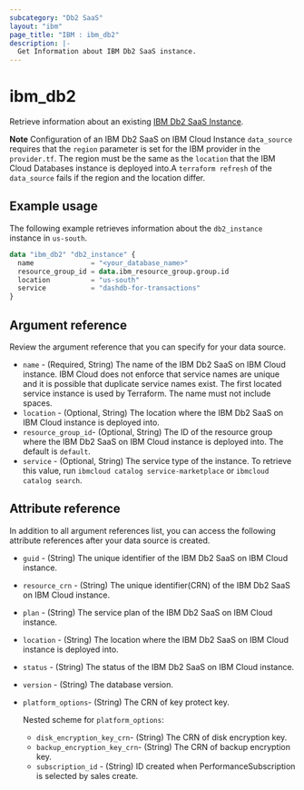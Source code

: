 ```yaml
---
subcategory: "Db2 SaaS"
layout: "ibm"
page_title: "IBM : ibm_db2"
description: |-
  Get Information about IBM Db2 SaaS instance.
---
```


# ibm_db2

Retrieve information about an existing [IBM Db2 SaaS Instance](https://cloud.ibm.com/docs/Db2onCloud).

**Note**
Configuration of an IBM Db2 SaaS on IBM Cloud Instance `data_source` requires that the `region` parameter is set for the IBM provider in the `provider.tf`. The region must be the same as the `location` that the IBM Cloud Databases instance is deployed into.A `terraform refresh` of the `data_source` fails if the region and the location differ.

## Example usage
The following example retrieves information about the `db2_instance` instance in `us-south`.

```terraform
data "ibm_db2" "db2_instance" {
  name              = "<your_database_name>"
  resource_group_id = data.ibm_resource_group.group.id
  location          = "us-south"
  service           = "dashdb-for-transactions"
}
```

## Argument reference
Review the argument reference that you can specify for your data source. 

- `name` - (Required, String) The name of the IBM Db2 SaaS on IBM Cloud instance. IBM Cloud does not enforce that service names are unique and it is possible that duplicate service names exist. The first located service instance is used by  Terraform. The name must not include spaces.
- `location` - (Optional, String) The location where the IBM Db2 SaaS on IBM Cloud instance is deployed into.
- `resource_group_id`- (Optional, String) The ID of the resource group where the IBM Db2 SaaS on IBM Cloud instance is deployed into. The default is `default`.
- `service` - (Optional, String) The service type of the instance. To retrieve this value, run `ibmcloud catalog service-marketplace` or `ibmcloud catalog search`.

## Attribute reference
In addition to all argument references list, you can access the following attribute references after your data source is created. 

- `guid` - (String) The unique identifier of the IBM Db2 SaaS on IBM Cloud instance.
- `resource_crn` - (String) The unique identifier(CRN) of the IBM Db2 SaaS on IBM Cloud instance.
- `plan` - (String)  The service plan of the IBM Db2 SaaS on IBM Cloud instance.
- `location` - (String)  The location where the IBM Db2 SaaS on IBM Cloud instance is deployed into.
- `status` - (String)  The status of the IBM Db2 SaaS on IBM Cloud instance.
- `version` - (String) The database version.
- `platform_options`-  (String) The CRN of key protect key.
   
   Nested scheme for `platform_options`:
   - `disk_encryption_key_crn`-  (String) The CRN of disk encryption key.
   - `backup_encryption_key_crn`-  (String) The CRN of backup encryption key.
   - `subscription_id` - (String) ID created when PerformanceSubscription is selected by sales create.

